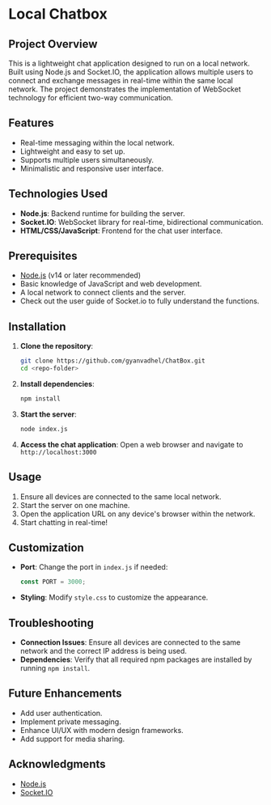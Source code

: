 # Local Chatbox

## Project Overview
This is a lightweight chat application designed to run on a local network. Built using Node.js and Socket.IO, the application allows multiple users to connect and exchange messages in real-time within the same local network. The project demonstrates the implementation of WebSocket technology for efficient two-way communication.

## Features
- Real-time messaging within the local network.
- Lightweight and easy to set up.
- Supports multiple users simultaneously.
- Minimalistic and responsive user interface.

## Technologies Used
- **Node.js**: Backend runtime for building the server.
- **Socket.IO**: WebSocket library for real-time, bidirectional communication.
- **HTML/CSS/JavaScript**: Frontend for the chat user interface.

## Prerequisites
- [Node.js](https://nodejs.org) (v14 or later recommended)
- Basic knowledge of JavaScript and web development.
- A local network to connect clients and the server.
- Check out the user guide of Socket.io to fully understand the functions.

## Installation
1. **Clone the repository**:
   ```bash
   git clone https://github.com/gyanvadhel/ChatBox.git
   cd <repo-folder>
   ```

2. **Install dependencies**:
   ```bash
   npm install
   ```

3. **Start the server**:
   ```bash
   node index.js
   ```

4. **Access the chat application**:
   Open a web browser and navigate to `http://localhost:3000`

## Usage
1. Ensure all devices are connected to the same local network.
2. Start the server on one machine.
3. Open the application URL on any device's browser within the network.
4. Start chatting in real-time!

## Customization
- **Port**: Change the port in `index.js` if needed:
  ```javascript
  const PORT = 3000;
  ```
- **Styling**: Modify `style.css` to customize the appearance.

## Troubleshooting
- **Connection Issues**: Ensure all devices are connected to the same network and the correct IP address is being used.
- **Dependencies**: Verify that all required npm packages are installed by running `npm install`.

## Future Enhancements
- Add user authentication.
- Implement private messaging.
- Enhance UI/UX with modern design frameworks.
- Add support for media sharing.


## Acknowledgments
- [Node.js](https://nodejs.org)
- [Socket.IO](https://socket.io)

